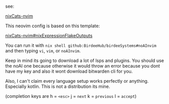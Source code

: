 see:

[nixCats-nvim](https://github.com/BirdeeHub/nixCats-nvim)

This neovim config is based on this template:

[nixCats-nvim#nixExpressionFlakeOutputs](https://github.com/BirdeeHub/nixCats-nvim/tree/main/nix/templates/nixExpressionFlakeOutputs)

You can run it with `nix shell github:BirdeeHub/birdeeSystems#noAInvim` and then typing `vi`, `vim`, or `noAInvim`.

Keep in mind its going to download a lot of lsps and plugins.
You should use the noAI one because otherwise it would throw an error because you dont have my key and also it wont download bitwarden cli for you.

Also, I can't claim every language setup works perfectly or anything. Especially kotlin. This is not a distribution its mine.

(completion keys are h = `<esc>` j = `next` k = `previous` l = `accept`)
